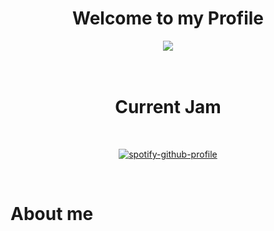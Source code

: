 <body>
<h1 align="center">Welcome to my Profile</h1>
<div align="center">
<img src="https://i.imgur.com/VU0ouHj.gif" align="center">
</div>
<br><br>
<h1 align="center">Current Jam</h1>
<div align="center">
<br> 

[![spotify-github-profile](https://spotify-github-profile.vercel.app/api/view?uid=itzasuna&cover_image=true&theme=compact)](https://github.com/kittinan/spotify-github-profile)

</div>
<br>
<h1 align="left">About me</h1>
</body>